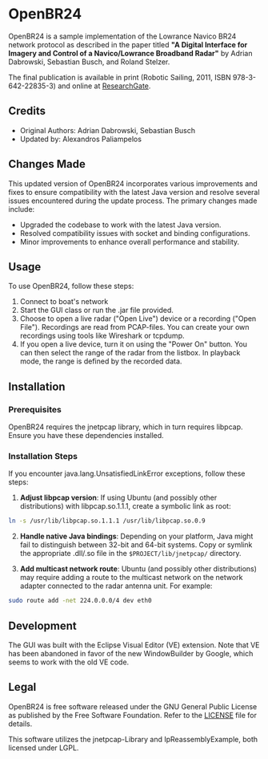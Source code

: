 # OpenBR24

OpenBR24 is a sample implementation of the Lowrance Navico BR24 network protocol as described in the paper titled **"A Digital Interface for Imagery and Control of a Navico/Lowrance Broadband Radar"** by Adrian Dabrowski, Sebastian Busch, and Roland Stelzer.

The final publication is available in print (Robotic Sailing, 2011, ISBN 978-3-642-22835-3) and online at [ResearchGate](https://www.researchgate.net/publication/226363952_A_Digital_Interface_for_Imagery_and_Control_of_a_NavicoLowrance_Broadband_Radar/).

## Credits

- Original Authors: Adrian Dabrowski, Sebastian Busch
- Updated by: Alexandros Paliampelos

## Changes Made

This updated version of OpenBR24 incorporates various improvements and fixes to ensure compatibility with the latest Java version and resolve several issues encountered during the update process. The primary changes made include:

- Upgraded the codebase to work with the latest Java version.
- Resolved compatibility issues with socket and binding configurations.
- Minor improvements to enhance overall performance and stability.

## Usage

To use OpenBR24, follow these steps:

1. Connect to boat's network
2. Start the GUI class or run the .jar file provided.
2. Choose to open a live radar ("Open Live") device or a recording ("Open File"). Recordings are read from PCAP-files. You can create your own recordings using tools like Wireshark or tcpdump.
3. If you open a live device, turn it on using the "Power On" button. You can then select the range of the radar from the listbox. In playback mode, the range is defined by the recorded data.

## Installation

### Prerequisites

OpenBR24 requires the jnetpcap library, which in turn requires libpcap. Ensure you have these dependencies installed.

### Installation Steps

If you encounter java.lang.UnsatisfiedLinkError exceptions, follow these steps:

1. **Adjust libpcap version**: If using Ubuntu (and possibly other distributions) with libpcap.so.1.1.1, create a symbolic link as root:
```bash
ln -s /usr/lib/libpcap.so.1.1.1 /usr/lib/libpcap.so.0.9
```

2. **Handle native Java bindings**: Depending on your platform, Java might fail to distinguish between 32-bit and 64-bit systems. Copy or symlink the appropriate .dll/.so file in the `$PROJECT/lib/jnetpcap/` directory.

3. **Add multicast network route**: Ubuntu (and possibly other distributions) may require adding a route to the multicast network on the network adapter connected to the radar antenna unit. For example:

```bash
sudo route add -net 224.0.0.0/4 dev eth0
```

## Development

The GUI was built with the Eclipse Visual Editor (VE) extension. Note that VE has been abandoned in favor of the new WindowBuilder by Google, which seems to work with the old VE code.

## Legal

OpenBR24 is free software released under the GNU General Public License as published by the Free Software Foundation. Refer to the [LICENSE](LICENSE) file for details.

This software utilizes the jnetpcap-Library and IpReassemblyExample, both licensed under LGPL.